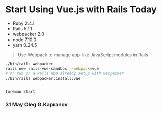 # Start Using Vue.js with Rails Today

* Ruby      2.4.1
* Rails     5.1.1
* webpacker 2.0
* node      7.10.0
* yarn      0.24.5

> Use Webpack to manage app-like JavaScript modules in Rails

```bash
./bin/rails webpacker
rails new rails-vue-sandbox --webpack=vue
# or run on a Rails app already setup with webpacker
./bin/rails webpacker:install:vue


foreman start
```

### 31 May Oleg G.Kapranov
